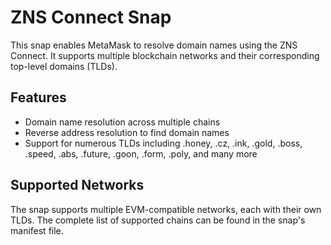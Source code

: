 # ZNS Connect Snap

This snap enables MetaMask to resolve domain names using the ZNS Connect. It supports multiple blockchain networks and their corresponding top-level domains (TLDs).

## Features

- Domain name resolution across multiple chains
- Reverse address resolution to find domain names
- Support for numerous TLDs including .honey, .cz, .ink, .gold, .boss, .speed, .abs, .future, .goon, .form, .poly, and many more

## Supported Networks

The snap supports multiple EVM-compatible networks, each with their own TLDs. The complete list of supported chains can be found in the snap's manifest file.
